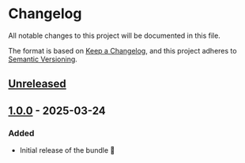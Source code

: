 # Changelog

All notable changes to this project will be documented in this file.

The format is based on [Keep a Changelog](https://keepachangelog.com/en/1.1.0/),
and this project adheres to [Semantic Versioning](https://semver.org/spec/v2.0.0.html).

## [Unreleased]

## [1.0.0] - 2025-03-24

### Added

- Initial release of the bundle 🎉

[Unreleased]: https://github.com/umanit/2fa-sms/compare/1.0.0...HEAD

[1.0.0]: https://github.com/umanit/2fa-sms/releases/tag/1.0.0
